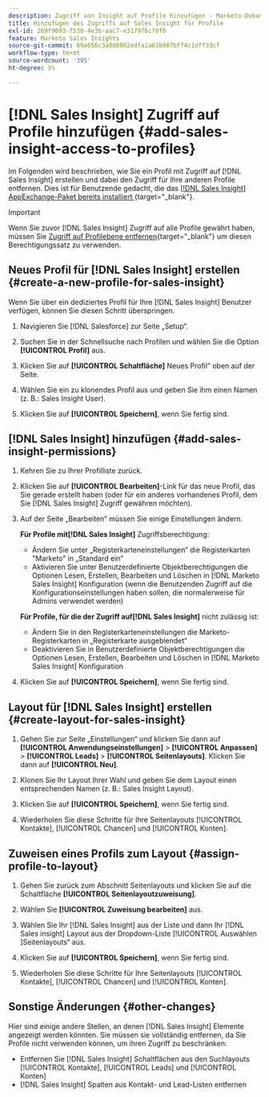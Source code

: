 ```yaml
---
description: Zugriff von Insight auf Profile hinzufügen - Marketo-Dokumente - Produktdokumentation
title: Hinzufügen des Zugriffs auf Sales Insight für Profile
exl-id: 269f9093-f530-4e3b-aac7-e317976cf0f0
feature: Marketo Sales Insights
source-git-commit: 09a656c3a0d0002edfa1a61b987bff4c1dff33cf
workflow-type: tm+mt
source-wordcount: '395'
ht-degree: 5%

---
```


# [!DNL Sales Insight] Zugriff auf Profile hinzufügen {#add-sales-insight-access-to-profiles}

Im Folgenden wird beschrieben, wie Sie ein Profil mit Zugriff auf [!DNL Sales Insight] erstellen und dabei den Zugriff für Ihre anderen Profile entfernen. Dies ist für Benutzende gedacht, die das [[!DNL Sales Insight] AppExchange-Paket bereits installiert ](/help/marketo/product-docs/marketo-sales-insight/msi-for-salesforce/installation/install-marketo-sales-insight-package-in-salesforce-appexchange.md){target="_blank"}.

>[!IMPORTANT]
>
>Wenn Sie zuvor [!DNL Sales Insight] Zugriff auf alle Profile gewährt haben, müssen Sie [Zugriff auf Profilebene entfernen](/help/marketo/product-docs/marketo-sales-insight/msi-for-salesforce/configuration/remove-sales-insight-access.md){target="_blank"} um diesen Berechtigungssatz zu verwenden.

## Neues Profil für [!DNL Sales Insight] erstellen {#create-a-new-profile-for-sales-insight}

Wenn Sie über ein dediziertes Profil für Ihre [!DNL Sales Insight] Benutzer verfügen, können Sie diesen Schritt überspringen.

1. Navigieren Sie [!DNL Salesforce] zur Seite „Setup“.

1. Suchen Sie in der Schnellsuche nach Profilen und wählen Sie die Option **[!UICONTROL Profil]** aus.

1. Klicken Sie auf **[!UICONTROL Schaltfläche]** Neues Profil“ oben auf der Seite.

1. Wählen Sie ein zu klonendes Profil aus und geben Sie ihm einen Namen (z. B.: Sales Insight User).

1. Klicken Sie auf **[!UICONTROL Speichern]**, wenn Sie fertig sind.

## [!DNL Sales Insight] hinzufügen {#add-sales-insight-permissions}

1. Kehren Sie zu Ihrer Profilliste zurück.

1. Klicken Sie auf **[!UICONTROL Bearbeiten]**-Link für das neue Profil, das Sie gerade erstellt haben (oder für ein anderes vorhandenes Profil, dem Sie [!DNL Sales Insight] Zugriff gewähren möchten).

1. Auf der Seite „Bearbeiten“ müssen Sie einige Einstellungen ändern.

   **Für Profile mit[!DNL Sales Insight]** Zugriffsberechtigung:

   * Ändern Sie unter „Registerkarteneinstellungen“ die Registerkarten &quot;Marketo&quot; in „Standard ein“
   * Aktivieren Sie unter Benutzerdefinierte Objektberechtigungen die Optionen Lesen, Erstellen, Bearbeiten und Löschen in [!DNL Marketo Sales Insight] Konfiguration (wenn die Benutzenden Zugriff auf die Konfigurationseinstellungen haben sollen, die normalerweise für Admins verwendet werden)

   **Für Profile, für die der Zugriff auf[!DNL Sales Insight]** nicht zulässig ist:

   * Ändern Sie in den Registerkarteneinstellungen die Marketo-Registerkarten in „Registerkarte ausgeblendet“
   * Deaktivieren Sie in Benutzerdefinierte Objektberechtigungen die Optionen Lesen, Erstellen, Bearbeiten und Löschen in [!DNL Marketo Sales Insight] Konfiguration

1. Klicken Sie auf **[!UICONTROL Speichern]**, wenn Sie fertig sind.

## Layout für [!DNL Sales Insight] erstellen {#create-layout-for-sales-insight}

1. Gehen Sie zur Seite „Einstellungen“ und klicken Sie dann auf **[!UICONTROL Anwendungseinstellungen]** > **[!UICONTROL Anpassen]** > **[!UICONTROL Leads]** > **[!UICONTROL Seitenlayouts]**. Klicken Sie dann auf **[!UICONTROL Neu]**.

1. Klonen Sie Ihr Layout Ihrer Wahl und geben Sie dem Layout einen entsprechenden Namen (z. B.: Sales Insight Layout).

1. Klicken Sie auf **[!UICONTROL Speichern]**, wenn Sie fertig sind.

1. Wiederholen Sie diese Schritte für Ihre Seitenlayouts [!UICONTROL Kontakte], [!UICONTROL Chancen] und [!UICONTROL Konten].

## Zuweisen eines Profils zum Layout {#assign-profile-to-layout}

1. Gehen Sie zurück zum Abschnitt Seitenlayouts und klicken Sie auf die Schaltfläche **[!UICONTROL Seitenlayoutzuweisung]**.

1. Wählen Sie **[!UICONTROL Zuweisung bearbeiten]** aus.

1. Wählen Sie Ihr [!DNL Sales Insight] aus der Liste und dann Ihr [!DNL Sales insight] Layout aus der Dropdown-Liste [!UICONTROL Auswählen ]Seitenlayouts“ aus.

1. Klicken Sie auf **[!UICONTROL Speichern]**, wenn Sie fertig sind.

1. Wiederholen Sie diese Schritte für Ihre Seitenlayouts [!UICONTROL Kontakte], [!UICONTROL Chancen] und [!UICONTROL Konten].

## Sonstige Änderungen {#other-changes}

Hier sind einige andere Stellen, an denen [!DNL Sales Insight] Elemente angezeigt werden könnten. Sie müssen sie vollständig entfernen, da Sie Profile nicht verwenden können, um ihren Zugriff zu beschränken:

* Entfernen Sie [!DNL Sales Insight] Schaltflächen aus den Suchlayouts [!UICONTROL Kontakte], [!UICONTROL Leads] und [!UICONTROL Konten]
* [!DNL Sales Insight] Spalten aus Kontakt- und Lead-Listen entfernen
